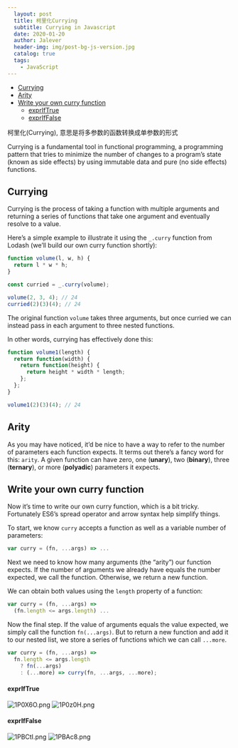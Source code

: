 ```yaml
---
  layout: post
  title: 柯里化Currying
  subtitle: Currying in Javascript
  date: 2020-01-20
  author: Jalever
  header-img: img/post-bg-js-version.jpg
  catalog: true
  tags:
    - JavaScript
---
```


- [Currying](#currying)
- [Arity](#arity)
- [Write your own curry function](#write-your-own-curry-function)
    - [exprIfTrue](#expriftrue)
    - [exprIfFalse](#expriffalse)

柯里化(Currying), 意思是将多参数的函数转换成单参数的形式

Currying is a fundamental tool in functional programming, a programming pattern that tries to minimize the number of changes to a program’s state (known as side effects) by using immutable data and pure (no side effects) functions.

## Currying

Currying is the process of taking a function with multiple arguments and returning a series of functions that take one argument and eventually resolve to a value.

Here’s a simple example to illustrate it using the `_.curry` function from Lodash (we’ll build our own curry function shortly):

```js
function volume(l, w, h) {
  return l * w * h;
}

const curried = _.curry(volume);

volume(2, 3, 4); // 24
curried(2)(3)(4); // 24
```

The original function `volume` takes three arguments, but once curried we can instead pass in each argument to three nested functions.

In other words, currying has effectively done this:

```js
function volume1(length) {
  return function(width) {
    return function(height) {
      return height * width * length;
    };
  };
}

volume1(2)(3)(4); // 24
```

## Arity

As you may have noticed, it’d be nice to have a way to refer to the number of parameters each function expects. It terms out there’s a fancy word for this: `arity`. A given function can have zero, one (<strong>unary</strong>), two (<strong>binary</strong>), three (<strong>ternary</strong>), or more (<strong>polyadic</strong>) parameters it expects.

## Write your own curry function

Now it’s time to write our own curry function, which is a bit tricky. Fortunately ES6’s spread operator and arrow syntax help simplify things.

To start, we know `curry` accepts a function as well as a variable number of parameters:

```js
var curry = (fn, ...args) => ...
```

Next we need to know how many arguments (the “arity”) our function expects. If the number of arguments we already have equals the number expected, we call the function. Otherwise, we return a new function.

We can obtain both values using the `length` property of a function:

```js
var curry = (fn, ...args) =>
  (fn.length <= args.length) ...
```

Now the final step. If the value of arguments equals the value expected, we simply call the function `fn(...args)`. But to return a new function and add it to our nested list, we store a series of functions which we can call `...more`.

```js
var curry = (fn, ...args) =>
  fn.length <= args.length
    ? fn(...args)
    : (...more) => curry(fn, ...args, ...more);
```

#### exprIfTrue
![1P0X6O.png](https://s2.ax1x.com/2020/01/20/1P0X6O.png)
![1P0z0H.png](https://s2.ax1x.com/2020/01/20/1P0z0H.png)

#### exprIfFalse
![1PBCtI.png](https://s2.ax1x.com/2020/01/20/1PBCtI.png)
![1PBAc8.png](https://s2.ax1x.com/2020/01/20/1PBAc8.png)